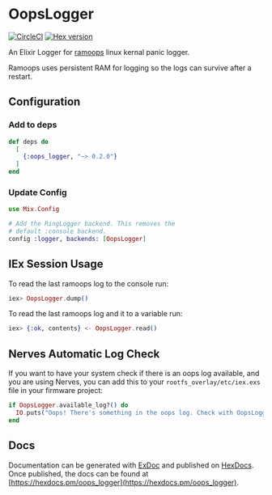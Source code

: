 # OopsLogger

[![CircleCI](https://circleci.com/gh/smartrent/oops_logger.svg?style=svg)](https://circleci.com/gh/smartrent/oops_logger)
[![Hex version](https://img.shields.io/hexpm/v/oops_logger.svg "Hex version")](https://hex.pm/packages/oops_logger)

An Elixir Logger for [ramoops](https://www.kernel.org/doc/html/v4.11/admin-guide/ramoops.html) linux kernal panic logger.

Ramoops uses persistent RAM for logging so the logs can survive after a restart.

## Configuration

### Add to deps

```elixir
def deps do
  [
    {:oops_logger, "~> 0.2.0"}
  ]
end
```

### Update Config

```elixir
use Mix.Config

# Add the RingLogger backend. This removes the
# default :console backend.
config :logger, backends: [OopsLogger]
```

## IEx Session Usage 

To read the last ramoops log to the console run:

```elixir
iex> OopsLogger.dump()
```

To read the last ramoops log and it to a variable run:

```elixir
iex> {:ok, contents} <- OopsLogger.read()
```

## Nerves Automatic Log Check

If you want to have your system check if there
is an oops log available, and you are using Nerves,
you can add this to your `rootfs_overlay/etc/iex.exs`
file in your firmware project:

```elixir
if OopsLogger.available_log?() do
  IO.puts("Oops! There's something in the oops log. Check with OopsLogger.dump()")
end
```

## Docs 

Documentation can be generated with [ExDoc](https://github.com/elixir-lang/ex_doc)
and published on [HexDocs](https://hexdocs.pm). Once published, the docs can
be found at [https://hexdocs.pm/oops_logger](https://hexdocs.pm/oops_logger).

